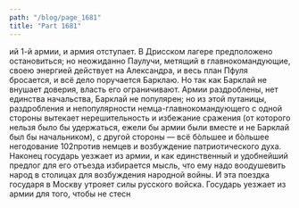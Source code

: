 ```yaml
---
path: "/blog/page_1681"
title: "Part 1681"
---
```


ий 1-й армии, и армия отступает. В Дрисском лагере предположено остановиться; но неожиданно Паулучи, метящий в главнокомандующие, своею энергией действует на Александра, и весь план Пфуля бросается, и всё дело поручается Барклаю. Но так как Барклай не внушает доверия, власть его ограничивают.
Армии раздроблены, нет единства начальства, Барклай не популярен; но из этой путаницы, раздробления и непопулярности немца-главнокомандующего с одной стороны вытекает нерешительность и избежание сражения (от которого нельзя было бы удержаться, ежели бы армии были вместе и не Барклай был бы начальником), с другой стороны — всё бòльшее и бòльшее негодование 102против немцев и возбуждение патриотического духа.
Наконец государь уезжает из армии, и как единственный и удобнейший предлог для его отъезда избирается мысль, что ему надо воодушевить народ в столицах для возбуждения народной войны. И эта поездка государя в Москву утрояет силы русского войска.
Государь уезжает из армии для того, чтобы не стесн
